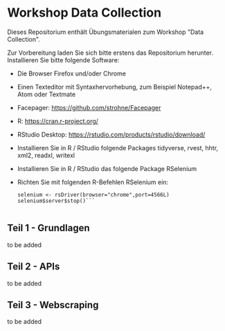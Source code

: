 # Workshop Data Collection

Dieses Repositorium enthält Übungsmaterialen zum Workshop "Data Collection". 

Zur Vorbereitung laden Sie sich bitte erstens das Repositorium herunter. 
Installieren Sie bitte folgende Software:

- Die Browser Firefox und/oder Chrome
- Einen Texteditor mit Syntaxhervorhebung, zum Beispiel Notepad++, Atom oder Textmate

- Facepager: https://github.com/strohne/Facepager

- R: https://cran.r-project.org/
- RStudio Desktop: https://rstudio.com/products/rstudio/download/
- Installieren Sie in R / RStudio folgende Packages
  tidyverse, rvest, hhtr, xml2, readxl, writexl

- Installieren Sie in R / RStudio das folgende Package
  RSelenium
- Richten Sie mit folgenden R-Befehlen RSelenium ein:
  ```library(Rselenium)
  selenium <- rsDriver(browser="chrome",port=4566L)
  selenium$server$stop()```


## Teil 1 - Grundlagen
to be added

## Teil 2 - APIs
to be added

## Teil 3 - Webscraping
to be added

